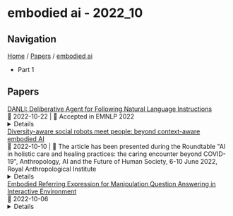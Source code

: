 # embodied ai - 2022_10

## Navigation

[Home](https://arxcompass.github.io) / [Papers](https://arxcompass.github.io/papers) / [embodied ai](https://arxcompass.github.io/papers/embodied_ai)

- Part 1

## Papers

<div class="paper-card">
    <div class="paper-title"><a href="http://arxiv.org/abs/2210.12485v1">DANLI: Deliberative Agent for Following Natural Language Instructions</a></div>
    <div class="paper-meta">
      📅 2022-10-22
      | 💬 Accepted in EMNLP 2022
    </div>
    <details class="paper-abstract">
      Recent years have seen an increasing amount of work on embodied AI agents that can perform tasks by following human language instructions. However, most of these agents are reactive, meaning that they simply learn and imitate behaviors encountered in the training data. These reactive agents are insufficient for long-horizon complex tasks. To address this limitation, we propose a neuro-symbolic deliberative agent that, while following language instructions, proactively applies reasoning and planning based on its neural and symbolic representations acquired from past experience (e.g., natural language and egocentric vision). We show that our deliberative agent achieves greater than 70% improvement over reactive baselines on the challenging TEACh benchmark. Moreover, the underlying reasoning and planning processes, together with our modular framework, offer impressive transparency and explainability to the behaviors of the agent. This enables an in-depth understanding of the agent's capabilities, which shed light on challenges and opportunities for future embodied agents for instruction following. The code is available at https://github.com/sled-group/DANLI.
    </details>
</div>
<div class="paper-card">
    <div class="paper-title"><a href="http://arxiv.org/abs/2207.05372v2">Diversity-aware social robots meet people: beyond context-aware embodied AI</a></div>
    <div class="paper-meta">
      📅 2022-10-10
      | 💬 The article has been presented during the Roundtable "AI in holistic care and healing practices: the caring encounter beyond COVID-19", Anthropology, AI and the Future of Human Society, 6-10 June 2022, Royal Anthropological Institute
    </div>
    <details class="paper-abstract">
      The article introduces the concept of "diversity-aware" robotics and discusses the need to develop computational models to embed robots with diversity-awareness: that is, robots capable of adapting and re-configuring their behavior to recognize, respect, and value the uniqueness of the person they interact with to promote inclusion regardless of their age, race, gender, cognitive or physical capabilities, etc. Finally, the article discusses possible technical solutions based on Ontologies and Bayesian Networks, starting from previous experience with culturally competent robots.
    </details>
</div>
<div class="paper-card">
    <div class="paper-title"><a href="http://arxiv.org/abs/2210.02709v1">Embodied Referring Expression for Manipulation Question Answering in Interactive Environment</a></div>
    <div class="paper-meta">
      📅 2022-10-06
    </div>
    <details class="paper-abstract">
      Embodied agents are expected to perform more complicated tasks in an interactive environment, with the progress of Embodied AI in recent years. Existing embodied tasks including Embodied Referring Expression (ERE) and other QA-form tasks mainly focuses on interaction in term of linguistic instruction. Therefore, enabling the agent to manipulate objects in the environment for exploration actively has become a challenging problem for the community. To solve this problem, We introduce a new embodied task: Remote Embodied Manipulation Question Answering (REMQA) to combine ERE with manipulation tasks. In the REMQA task, the agent needs to navigate to a remote position and perform manipulation with the target object to answer the question. We build a benchmark dataset for the REMQA task in the AI2-THOR simulator. To this end, a framework with 3D semantic reconstruction and modular network paradigms is proposed. The evaluation of the proposed framework on the REMQA dataset is presented to validate its effectiveness.
    </details>
</div>
